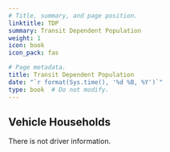 ```yaml
---
# Title, summary, and page position.
linktitle: TDP
summary: Transit Dependent Population
weight: 1
icon: book
icon_pack: fas

# Page metadata.
title: Transit Dependent Population
date: "`r format(Sys.time(), '%d %B, %Y')`"
type: book  # Do not modify.
---
```


## Vehicle Households

There is not driver information.